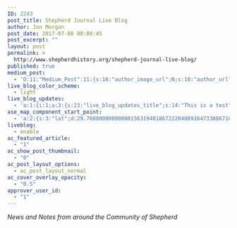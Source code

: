 ```yaml
---
ID: 2243
post_title: Shepherd Journal Live Blog
author: Jon Morgan
post_date: 2017-07-08 00:08:45
post_excerpt: ""
layout: post
permalink: >
  http://www.shepherdhistory.org/shepherd-journal-live-blog/
published: true
medium_post:
  - 'O:11:"Medium_Post":11:{s:16:"author_image_url";N;s:10:"author_url";N;s:11:"byline_name";N;s:12:"byline_email";N;s:10:"cross_link";s:2:"no";s:2:"id";N;s:21:"follower_notification";s:3:"yes";s:7:"license";s:19:"all-rights-reserved";s:14:"publication_id";s:12:"881fb60cdbf3";s:6:"status";s:4:"none";s:3:"url";N;}'
live_blog_color_scheme:
  - light
live_blog_updates:
  - 'a:1:{i:1;a:3:{s:23:"live_blog_updates_title";s:14:"This is a test";s:22:"live_blog_updates_time";s:0:"";s:25:"live_blog_updates_content";N;}}'
ase_map_component_start_point:
  - 'a:2:{s:3:"lat";d:29.760000000000001563194018672220408916473388671875;s:3:"lng";d:-95.3799999999999954525264911353588104248046875;}'
liveblog:
  - enable
ac_featured_article:
  - "1"
ac_show_post_thumbnail:
  - "0"
ac_post_layout_options:
  - ac_post_layout_normal
ac_cover_overlay_opacity:
  - "0.5"
approver_user_id:
  - "1"
---
```

<em>News and Notes from around the Community of Shepherd</em>